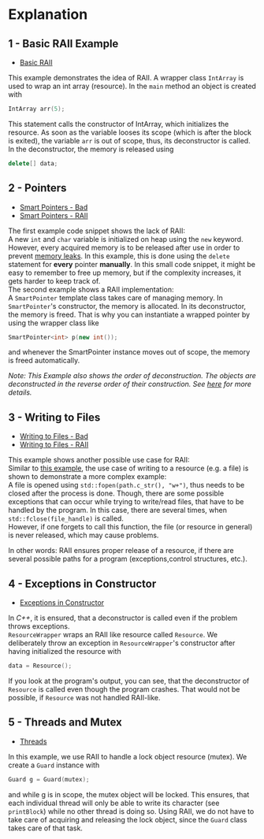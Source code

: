 # Explanation
## 1 - Basic RAII Example 
- [Basic RAII](/Demo/example_1_basic_raii.cpp)  
  
This example demonstrates the idea of RAII. A wrapper class `IntArray` is used to wrap an int array (resource).
In the `main` method an object is created with 
```cpp
IntArray arr(5);
```
This statement calls the constructor of IntArray, which initializes the resource.
As soon as the variable looses its scope (which is after the block is exited), the variable `arr` is out of scope, thus, 
its deconstructor is called. In the deconstructor, the memory is released using
```cpp
delete[] data;
```

## 2 - Pointers
- [Smart Pointers - Bad](/Demo/example_2_1_smart_pointer_bad.cpp)
- [Smart Pointers - RAII](/Demo/example_2_2_smart_pointer.cpp)
  
The first example code snippet shows the lack of RAII:  
A new `int` and `char` variable is initialized on heap using the `new` keyword.
However, every acquired memory is to be released after use in order to prevent [memory leaks](https://en.wikipedia.org/wiki/Memory_leak).
In this example, this is done using the `delete` statement for **every** pointer **manually**.
In this small code snippet, it might be easy to remember to free up memory, but if the complexity increases, it gets harder to keep track of.  
The second example shows a RAII implementation:  
A `SmartPointer` template class takes care of managing memory. 
In `SmartPointer`'s constructor, the memory is allocated.
In its deconstructor, the memory is freed.
That is why you can instantiate a wrapped pointer by using the wrapper class like 
```cpp
SmartPointer<int> p(new int());
```
and whenever the SmartPointer instance moves out of scope, the memory is freed automatically.  
  

_Note: This Example also shows the order of deconstruction. The objects are deconstructed in the reverse order of their construction. See [here](https://isocpp.org/wiki/faq/dtors#order-dtors-for-arrays) for more details._
## 3 - Writing to Files
- [Writing to Files - Bad](/Demo/example_3_1_write_to_file_bad.cpp)
- [Writing to Files - RAII](/Demo/example_3_2_write_to_file.cpp)
  
This example shows another possible use case for RAII:  
Similar to [this example](#2---Pointers), the use case of writing to a resource (e.g. a file) is shown to 
demonstrate a more complex example:  
A file is opened using `std::fopen(path.c_str(), "w+")`, thus needs to be closed after the process is done.
Though, there are some possible exceptions that can occur while trying to write/read files, that have to be handled by the program.
In this case, there are several times, when `std::fclose(file_handle)` is called.  
However, if one forgets to call this function, the file (or resource in general) is never released, which may cause problems.  
  
In other words: RAII ensures proper release of a resource, if there are several possible paths for a program (exceptions,control structures, etc.).

## 4 - Exceptions in Constructor
- [Exceptions in Constructor](/Demo/example_4_exception_in_constructor.cpp)
  
In _C++_, it is ensured, that a deconstructor is called even if the problem throws exceptions.  
`ResourceWrapper` wraps an RAII like resource called `Resource`. We deliberately throw an exception in `ResourceWrapper`'s constructor after having initialized the resource with
```cpp
data = Resource();
```
If you look at the program's output, you can see, that the deconstructor of `Resource` is called even though the program crashes.
That would not be possible, if `Resource` was not handled RAII-like.


## 5 - Threads and Mutex
- [Threads](/Demo/example_5_threads_mutex.cpp)
  
In this example, we use RAII to handle a lock object resource (mutex).
We create a `Guard` instance with 
```cpp
Guard g = Guard(mutex);
```
and while g is in scope, the mutex object will be locked. This ensures, that each individual thread will only be able to write its character
(see `printBlock`) while no other thread is doing so.
Using RAII, we do not have to take care of acquiring and releasing the lock object, since the `Guard` class takes care of that task.  
